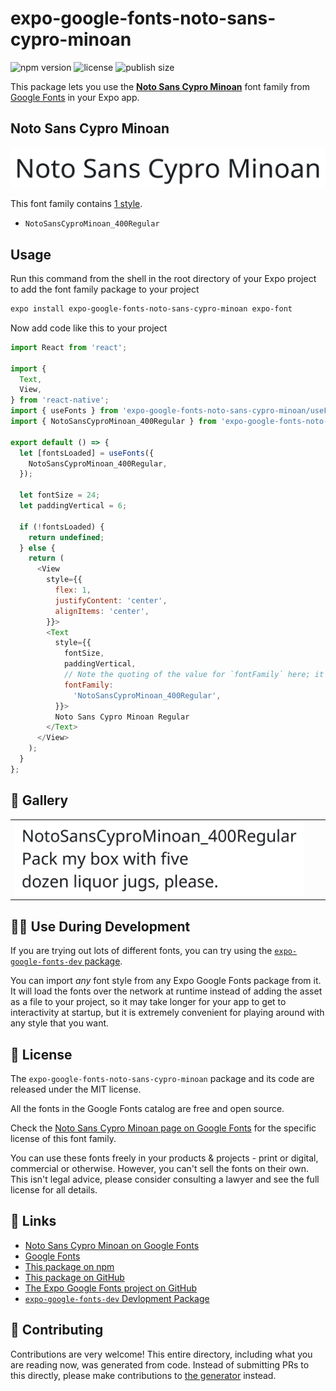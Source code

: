 # expo-google-fonts-noto-sans-cypro-minoan

![npm version](https://flat.badgen.net/npm/v/expo-google-fonts-noto-sans-cypro-minoan)
![license](https://flat.badgen.net/github/license/expo/google-fonts)
![publish size](https://flat.badgen.net/packagephobia/install/expo-google-fonts-noto-sans-cypro-minoan)

This package lets you use the [**Noto Sans Cypro Minoan**](https://fonts.google.com/specimen/Noto+Sans+Cypro+Minoan) font family from [Google Fonts](https://fonts.google.com/) in your Expo app.

## Noto Sans Cypro Minoan

![Noto Sans Cypro Minoan](./font-family.png)

This font family contains [1 style](#-gallery).

- `NotoSansCyproMinoan_400Regular`

## Usage

Run this command from the shell in the root directory of your Expo project to add the font family package to your project
```sh
expo install expo-google-fonts-noto-sans-cypro-minoan expo-font
```

Now add code like this to your project
```js
import React from 'react';

import {
  Text,
  View,
} from 'react-native';
import { useFonts } from 'expo-google-fonts-noto-sans-cypro-minoan/useFonts';
import { NotoSansCyproMinoan_400Regular } from 'expo-google-fonts-noto-sans-cypro-minoan/400Regular';

export default () => {
  let [fontsLoaded] = useFonts({
    NotoSansCyproMinoan_400Regular,
  });

  let fontSize = 24;
  let paddingVertical = 6;

  if (!fontsLoaded) {
    return undefined;
  } else {
    return (
      <View
        style={{
          flex: 1,
          justifyContent: 'center',
          alignItems: 'center',
        }}>
        <Text
          style={{
            fontSize,
            paddingVertical,
            // Note the quoting of the value for `fontFamily` here; it expects a string!
            fontFamily:
              'NotoSansCyproMinoan_400Regular',
          }}>
          Noto Sans Cypro Minoan Regular
        </Text>
      </View>
    );
  }
};

```

## 🔡 Gallery


||||
|-|-|-|
|![NotoSansCyproMinoan_400Regular](.//400Regular/NotoSansCyproMinoan_400Regular.ttf.png)||||


## 👩‍💻 Use During Development

If you are trying out lots of different fonts, you can try using the [`expo-google-fonts-dev` package](https://github.com/freeboub/google-fonts/tree/master/font-packages/dev#readme).

You can import *any* font style from any Expo Google Fonts package from it. It will load the fonts
over the network at runtime instead of adding the asset as a file to your project, so it may take longer
for your app to get to interactivity at startup, but it is extremely convenient
for playing around with any style that you want.

## 📖 License

The `expo-google-fonts-noto-sans-cypro-minoan` package and its code are released under the MIT license.

All the fonts in the Google Fonts catalog are free and open source.

Check the [Noto Sans Cypro Minoan page on Google Fonts](https://fonts.google.com/specimen/Noto+Sans+Cypro+Minoan) for the specific license of this font family.

You can use these fonts freely in your products & projects - print or digital, commercial or otherwise. However, you can't sell the fonts on their own. This isn't legal advice, please consider consulting a lawyer and see the full license for all details.

## 🔗 Links

- [Noto Sans Cypro Minoan on Google Fonts](https://fonts.google.com/specimen/Noto+Sans+Cypro+Minoan)
- [Google Fonts](https://fonts.google.com/)
- [This package on npm](https://www.npmjs.com/package/expo-google-fonts-noto-sans-cypro-minoan)
- [This package on GitHub](https://github.com/freeboub/google-fonts/tree/master/font-packages/noto-sans-cypro-minoan)
- [The Expo Google Fonts project on GitHub](https://github.com/freeboub/google-fonts)
- [`expo-google-fonts-dev` Devlopment Package](https://github.com/freeboub/google-fonts/tree/master/font-packages/dev)

## 🤝 Contributing

Contributions are very welcome! This entire directory, including what you are reading now, was generated from code. Instead of submitting PRs to this directly, please make contributions to [the generator](https://github.com/freeboub/google-fonts/tree/master/packages/generator) instead.
